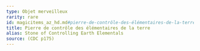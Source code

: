 ```yaml
---
type: Objet merveilleux
rarity: rare
id: magicitems_az_hd.md#pierre-de-contrôle-des-élémentaires-de-la-terre
title: Pierre de contrôle des élémentaires de la terre
alias: Stone of Controlling Earth Elementals
source: (CDC p175)
---
```


